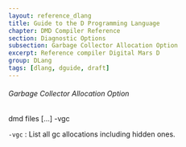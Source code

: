 ```yaml
---
layout: reference_dlang
title: Guide to the D Programming Language
chapter: DMD Compiler Reference
section: Diagnostic Options
subsection: Garbage Collector Allocation Option
excerpt: Reference compiler Digital Mars D
group: DLang
tags: [dlang, dguide, draft]
---
```


###### Garbage Collector Allocation Option

<div markdown='1' class='syntax'>
    dmd files [...] -vgc

`-vgc`
: List all gc allocations including hidden ones.
</div>
